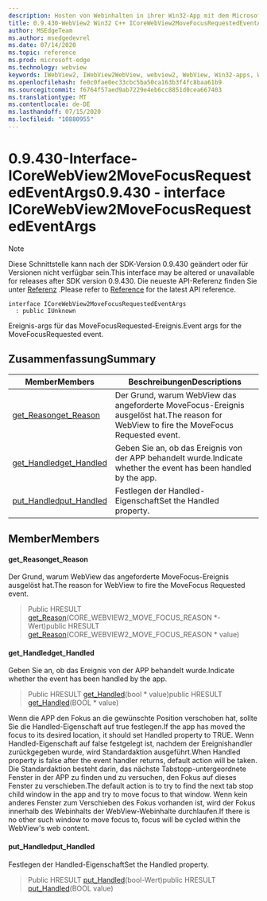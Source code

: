 ```yaml
---
description: Hosten von Webinhalten in ihrer Win32-App mit dem Microsoft Edge WebView2-Steuerelement
title: 0.9.430-WebView2 Win32 C++ ICoreWebView2MoveFocusRequestedEventArgs
author: MSEdgeTeam
ms.author: msedgedevrel
ms.date: 07/14/2020
ms.topic: reference
ms.prod: microsoft-edge
ms.technology: webview
keywords: IWebView2, IWebView2WebView, webview2, WebView, Win32-apps, Win32, Edge, ICoreWebView2, ICoreWebView2Host, Browser-Steuerelement, Edge-HTML
ms.openlocfilehash: fe0c0fae0ec33cbc5ba50ca163b3f4fc8baa61b9
ms.sourcegitcommit: f6764f57aed9ab7229e4eb6cc8851d0cea667403
ms.translationtype: MT
ms.contentlocale: de-DE
ms.lasthandoff: 07/15/2020
ms.locfileid: "10880955"
---
```

# <span data-ttu-id="5fd2d-104">0.9.430-Interface-ICoreWebView2MoveFocusRequestedEventArgs</span><span class="sxs-lookup"><span data-stu-id="5fd2d-104">0.9.430 - interface ICoreWebView2MoveFocusRequestedEventArgs</span></span> 

> [!NOTE]
> <span data-ttu-id="5fd2d-105">Diese Schnittstelle kann nach der SDK-Version 0.9.430 geändert oder für Versionen nicht verfügbar sein.</span><span class="sxs-lookup"><span data-stu-id="5fd2d-105">This interface may be altered or unavailable for releases after SDK version 0.9.430.</span></span> <span data-ttu-id="5fd2d-106">Die neueste API-Referenz finden Sie unter [Referenz](../../../webview2-api-reference.md) .</span><span class="sxs-lookup"><span data-stu-id="5fd2d-106">Please refer to [Reference](../../../webview2-api-reference.md) for the latest API reference.</span></span>

```
interface ICoreWebView2MoveFocusRequestedEventArgs
  : public IUnknown
```

<span data-ttu-id="5fd2d-107">Ereignis-args für das MoveFocusRequested-Ereignis.</span><span class="sxs-lookup"><span data-stu-id="5fd2d-107">Event args for the MoveFocusRequested event.</span></span>

## <span data-ttu-id="5fd2d-108">Zusammenfassung</span><span class="sxs-lookup"><span data-stu-id="5fd2d-108">Summary</span></span>

 <span data-ttu-id="5fd2d-109">Member</span><span class="sxs-lookup"><span data-stu-id="5fd2d-109">Members</span></span>                        | <span data-ttu-id="5fd2d-110">Beschreibungen</span><span class="sxs-lookup"><span data-stu-id="5fd2d-110">Descriptions</span></span>
--------------------------------|---------------------------------------------
[<span data-ttu-id="5fd2d-111">get_Reason</span><span class="sxs-lookup"><span data-stu-id="5fd2d-111">get_Reason</span></span>](#get_reason) | <span data-ttu-id="5fd2d-112">Der Grund, warum WebView das angeforderte MoveFocus-Ereignis ausgelöst hat.</span><span class="sxs-lookup"><span data-stu-id="5fd2d-112">The reason for WebView to fire the MoveFocus Requested event.</span></span>
[<span data-ttu-id="5fd2d-113">get_Handled</span><span class="sxs-lookup"><span data-stu-id="5fd2d-113">get_Handled</span></span>](#get_handled) | <span data-ttu-id="5fd2d-114">Geben Sie an, ob das Ereignis von der APP behandelt wurde.</span><span class="sxs-lookup"><span data-stu-id="5fd2d-114">Indicate whether the event has been handled by the app.</span></span>
[<span data-ttu-id="5fd2d-115">put_Handled</span><span class="sxs-lookup"><span data-stu-id="5fd2d-115">put_Handled</span></span>](#put_handled) | <span data-ttu-id="5fd2d-116">Festlegen der Handled-Eigenschaft</span><span class="sxs-lookup"><span data-stu-id="5fd2d-116">Set the Handled property.</span></span>

## <span data-ttu-id="5fd2d-117">Member</span><span class="sxs-lookup"><span data-stu-id="5fd2d-117">Members</span></span>

#### <span data-ttu-id="5fd2d-118">get_Reason</span><span class="sxs-lookup"><span data-stu-id="5fd2d-118">get_Reason</span></span> 

<span data-ttu-id="5fd2d-119">Der Grund, warum WebView das angeforderte MoveFocus-Ereignis ausgelöst hat.</span><span class="sxs-lookup"><span data-stu-id="5fd2d-119">The reason for WebView to fire the MoveFocus Requested event.</span></span>

> <span data-ttu-id="5fd2d-120">Public HRESULT [get_Reason](#get_reason)(CORE_WEBVIEW2_MOVE_FOCUS_REASON \*-Wert)</span><span class="sxs-lookup"><span data-stu-id="5fd2d-120">public HRESULT [get_Reason](#get_reason)(CORE_WEBVIEW2_MOVE_FOCUS_REASON \* value)</span></span>

#### <span data-ttu-id="5fd2d-121">get_Handled</span><span class="sxs-lookup"><span data-stu-id="5fd2d-121">get_Handled</span></span> 

<span data-ttu-id="5fd2d-122">Geben Sie an, ob das Ereignis von der APP behandelt wurde.</span><span class="sxs-lookup"><span data-stu-id="5fd2d-122">Indicate whether the event has been handled by the app.</span></span>

> <span data-ttu-id="5fd2d-123">Public HRESULT [get_Handled](#get_handled)(bool \* value)</span><span class="sxs-lookup"><span data-stu-id="5fd2d-123">public HRESULT [get_Handled](#get_handled)(BOOL \* value)</span></span>

<span data-ttu-id="5fd2d-124">Wenn die APP den Fokus an die gewünschte Position verschoben hat, sollte Sie die Handled-Eigenschaft auf true festlegen.</span><span class="sxs-lookup"><span data-stu-id="5fd2d-124">If the app has moved the focus to its desired location, it should set Handled property to TRUE.</span></span> <span data-ttu-id="5fd2d-125">Wenn Handled-Eigenschaft auf false festgelegt ist, nachdem der Ereignishandler zurückgegeben wurde, wird Standardaktion ausgeführt.</span><span class="sxs-lookup"><span data-stu-id="5fd2d-125">When Handled property is false after the event handler returns, default action will be taken.</span></span> <span data-ttu-id="5fd2d-126">Die Standardaktion besteht darin, das nächste Tabstopp-untergeordnete Fenster in der APP zu finden und zu versuchen, den Fokus auf dieses Fenster zu verschieben.</span><span class="sxs-lookup"><span data-stu-id="5fd2d-126">The default action is to try to find the next tab stop child window in the app and try to move focus to that window.</span></span> <span data-ttu-id="5fd2d-127">Wenn kein anderes Fenster zum Verschieben des Fokus vorhanden ist, wird der Fokus innerhalb des Webinhalts der WebView-Webinhalte durchlaufen.</span><span class="sxs-lookup"><span data-stu-id="5fd2d-127">If there is no other such window to move focus to, focus will be cycled within the WebView's web content.</span></span>

#### <span data-ttu-id="5fd2d-128">put_Handled</span><span class="sxs-lookup"><span data-stu-id="5fd2d-128">put_Handled</span></span> 

<span data-ttu-id="5fd2d-129">Festlegen der Handled-Eigenschaft</span><span class="sxs-lookup"><span data-stu-id="5fd2d-129">Set the Handled property.</span></span>

> <span data-ttu-id="5fd2d-130">Public HRESULT [put_Handled](#put_handled)(bool-Wert)</span><span class="sxs-lookup"><span data-stu-id="5fd2d-130">public HRESULT [put_Handled](#put_handled)(BOOL value)</span></span>

